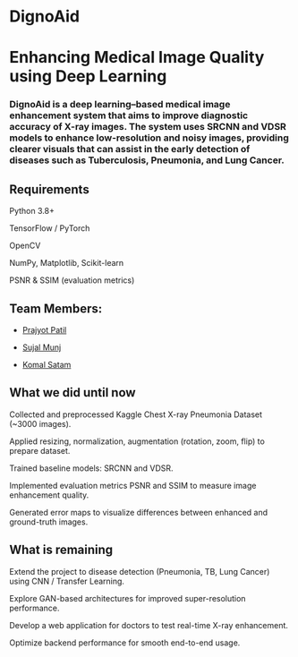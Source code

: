 # DignoAid
#  Enhancing Medical Image Quality using Deep Learning



### DignoAid is a deep learning–based medical image enhancement system that aims to improve diagnostic accuracy of X-ray images. The system uses SRCNN and VDSR models to enhance low-resolution and noisy images, providing clearer visuals that can assist in the early detection of diseases such as Tuberculosis, Pneumonia, and Lung Cancer.





##  Requirements

Python 3.8+

TensorFlow / PyTorch

OpenCV

NumPy, Matplotlib, Scikit-learn

PSNR & SSIM (evaluation metrics)



##  Team Members:

* [Prajyot Patil](https://github.com/Prajyot114)

* [Sujal Munj](https://github.com/SujalMunj)

* [Komal Satam](https://github.com/KomalSatam)


##  What we did until now

Collected and preprocessed Kaggle Chest X-ray Pneumonia Dataset (~3000 images).

Applied resizing, normalization, augmentation (rotation, zoom, flip) to prepare dataset.

Trained baseline models: SRCNN and VDSR.

Implemented evaluation metrics PSNR and SSIM to measure image enhancement quality.

Generated error maps to visualize differences between enhanced and ground-truth images.


##  What is remaining

Extend the project to disease detection (Pneumonia, TB, Lung Cancer) using CNN / Transfer Learning.

Explore GAN-based architectures for improved super-resolution performance.

Develop a web application for doctors to test real-time X-ray enhancement.

Optimize backend performance for smooth end-to-end usage.


